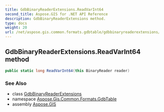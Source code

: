 ```yaml
---
title: GdbBinaryReaderExtensions.ReadVarInt64
second_title: Aspose.GIS for .NET API Reference
description: GdbBinaryReaderExtensions method. 
type: docs
weight: 20
url: /net/aspose.gis.common.formats.gdbtable/gdbbinaryreaderextensions/readvarint64/
---
```

## GdbBinaryReaderExtensions.ReadVarInt64 method

```csharp
public static long ReadVarInt64(this BinaryReader reader)
```

### See Also

* class [GdbBinaryReaderExtensions](../)
* namespace [Aspose.Gis.Common.Formats.GdbTable](../../gdbbinaryreaderextensions/)
* assembly [Aspose.GIS](../../../)


